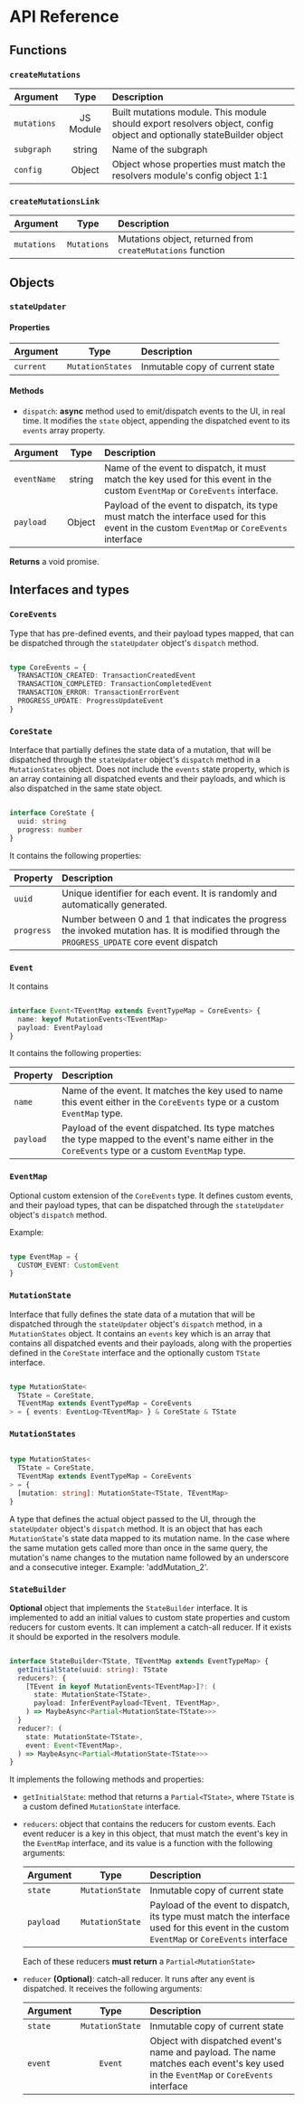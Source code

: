# API Reference

## Functions

### `createMutations`

| Argument   |      Type      |  Description |
|----------|:-------------:|:------|
| `mutations` |  JS Module | Built mutations module. This module should export resolvers object, config object and optionally stateBuilder object |
| `subgraph` |    string   | Name of the subgraph |
| `config` | Object | Object whose properties must match the resolvers module's config object 1:1 |

### `createMutationsLink`

| Argument   |      Type      |  Description |
|----------|:-------------:|:------|
| `mutations` |  `Mutations` | Mutations object, returned from `createMutations` function |

## Objects

### `stateUpdater`

#### Properties

| Argument   |      Type      |  Description |
|----------|:-------------:|:------|
| `current` |  `MutationStates` | Inmutable copy of current state |

#### Methods

* `dispatch`:  **async** method used to emit/dispatch events to the UI, in real time. It modifies the `state` object, appending the dispatched event to its `events` array property.

| Argument   |      Type      |  Description |
|----------|:-------------:|:------|
| `eventName` |  string | Name of the event to dispatch, it must match the key used for this event in the custom `EventMap` or `CoreEvents` interface. |
| `payload` |  Object | Payload of the event to dispatch, its type must match the interface used for this event in the custom `EventMap` or `CoreEvents` interface |

**Returns** a void promise.

## Interfaces and types

### `CoreEvents`

Type that has pre-defined events, and their payload types mapped, that can be dispatched through the `stateUpdater` object's `dispatch` method.

```ts

type CoreEvents = {
  TRANSACTION_CREATED: TransactionCreatedEvent
  TRANSACTION_COMPLETED: TransactionCompletedEvent
  TRANSACTION_ERROR: TransactionErrorEvent
  PROGRESS_UPDATE: ProgressUpdateEvent
}

```

### `CoreState`

Interface that partially defines the state data of a mutation, that will be dispatched through the `stateUpdater` object's `dispatch` method in a `MutationStates` object. Does not include the `events` state property, which is an array containing all dispatched events and their payloads, and which is also dispatched in the same state object.

```ts

interface CoreState {
  uuid: string
  progress: number
}

```

It contains the following properties: 

| Property   |  Description |
  |----------|:-------------|
  | `uuid` |  Unique identifier for each event. It is randomly and automatically generated. |
  | `progress` |  Number between 0 and 1 that indicates the progress the invoked mutation has. It is modified through the `PROGRESS_UPDATE` core event dispatch |


### `Event`

It contains

```ts

interface Event<TEventMap extends EventTypeMap = CoreEvents> {
  name: keyof MutationEvents<TEventMap>
  payload: EventPayload
}

```

It contains the following properties: 

| Property   |  Description |
  |----------|:-------------|
  | `name` |  Name of the event. It matches the key used to name this event either in the `CoreEvents` type or a custom `EventMap` type. |
  | `payload` |  Payload of the event dispatched. Its type matches the type mapped to the event's name either in the `CoreEvents` type or a custom `EventMap` type. |

### `EventMap`

Optional custom extension of the `CoreEvents` type. It defines custom events, and their payload types, that can be dispatched through the `stateUpdater` object's `dispatch` method.

Example:

```ts

type EventMap = {
  CUSTOM_EVENT: CustomEvent
}

```

### `MutationState`

Interface that fully defines the state data of a mutation that will be dispatched through the `stateUpdater` object's `dispatch` method, in a `MutationStates` object. It contains an `events` key which is an array that contains all dispatched events and their payloads, along with the properties defined in the `CoreState` interface and the optionally custom `TState` interface.

```ts

type MutationState<
  TState = CoreState,
  TEventMap extends EventTypeMap = CoreEvents
> = { events: EventLog<TEventMap> } & CoreState & TState

```

### `MutationStates`

```ts

type MutationStates<
  TState = CoreState,
  TEventMap extends EventTypeMap = CoreEvents
> = {
  [mutation: string]: MutationState<TState, TEventMap>
}

```

A type that defines the actual object passed to the UI, through the `stateUpdater` object's `dispatch` method. It is an object that has each `MutationState`'s state data mapped to its mutation name. In the case where the same mutation gets called more than once in the same query, the mutation's name changes to the mutation name followed by an underscore and a consecutive integer. Example: 'addMutation_2'.

### `StateBuilder`

**Optional** object that implements the `StateBuilder` interface. It is implemented to add an initial values to custom state properties and custom reducers for custom events. It can implement a catch-all reducer. If it exists it should be exported in the resolvers module.

```ts

interface StateBuilder<TState, TEventMap extends EventTypeMap> {
  getInitialState(uuid: string): TState
  reducers?: {
    [TEvent in keyof MutationEvents<TEventMap>]?: (
      state: MutationState<TState>,
      payload: InferEventPayload<TEvent, TEventMap>,
    ) => MaybeAsync<Partial<MutationState<TState>>>
  }
  reducer?: (
    state: MutationState<TState>,
    event: Event<TEventMap>,
  ) => MaybeAsync<Partial<MutationState<TState>>>
}

```

It implements the following methods and properties:

* `getInitialState`: method that returns a `Partial<TState>`, where `TState` is a custom defined `MutationState` interface.
* `reducers`: object that contains the reducers for custom events. Each event reducer is a key in this object, that must match the event's key in the `EventMap` interface, and its value is a function with the following arguments:

  | Argument   |      Type      |  Description |
  |----------|:-------------:|:------|
  | `state` |  `MutationState` | Inmutable copy of current state |
  | `payload` |  `MutationState` | Payload of the event to dispatch, its type must match the interface used for this event in the custom `EventMap` or `CoreEvents` interface |

  Each of these reducers **must return** a `Partial<MutationState>`
* `reducer` **(Optional)**: catch-all reducer. It runs after any event is dispatched. It receives the following arguments:

  | Argument   |      Type      |  Description |
  |----------|:-------------:|:------|
  | `state` |  `MutationState` | Inmutable copy of current state |
  | `event` |  `Event` | Object with dispatched event's name and payload. The name matches each event's key used in the `EventMap` or `CoreEvents` interface |